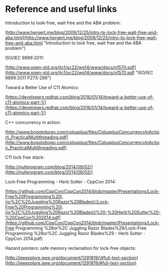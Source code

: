 # Reference and useful links

Introduction to look-free, wait free and the ABA problem:

[http://www.hergert.me/blog/2009/12/25/intro-to-lock-free-wait-free-and-aba.html](http://www.hergert.me/blog/2009/12/25/intro-to-lock-free-wait-free-and-aba.html "Introduction to lock free, wait free and the ABA problem")

ISO/IEC 9899:2011:

[http://www.open-std.org/jtc1/sc22/wg14/www/docs/n1570.pdf](http://www.open-std.org/jtc1/sc22/wg14/www/docs/n1570.pdf "ISO/IEC 9899:2011 P273-286")

Toward a Better Use of C11 Atomics:

[https://developers.redhat.com/blog/2016/01/14/toward-a-better-use-of-c11-atomics-part-1/](https://developers.redhat.com/blog/2016/01/14/toward-a-better-use-of-c11-atomics-part-1/)

C++ concurrency in action:

[http://www.bogotobogo.com/cplusplus/files/CplusplusConcurrencyInAction\_PracticalMultithreading.pdf](http://www.bogotobogo.com/cplusplus/files/CplusplusConcurrencyInAction_PracticalMultithreading.pdf)

C11 lock free stack:

[http://nullprogram.com/blog/2014/09/02/](http://nullprogram.com/blog/2014/09/02/)

Lock-Free Programming - Herb Sutter - CppCon 2014:

[https://github.com/CppCon/CppCon2014/blob/master/Presentations/Lock-Free%20Programming%20\(or%2C%20Juggling%20Razor%20Blades\)/Lock-Free%20Programming%20\(or%2C%20Juggling%20Razor%20Blades\)%20-%20Herb%20Sutter%20-%20CppCon%202014.pdf](https://github.com/CppCon/CppCon2014/blob/master/Presentations/Lock-Free Programming %28or%2C Juggling Razor Blades%29/Lock-Free Programming %28or%2C Juggling Razor Blades%29 - Herb Sutter - CppCon 2014.pdf)

Hazard pointers: safe memory reclamation for lock-free objects:

[http://ieeexplore.ieee.org/document/1291819/\#full-text-section](http://ieeexplore.ieee.org/document/1291819/#full-text-section)


